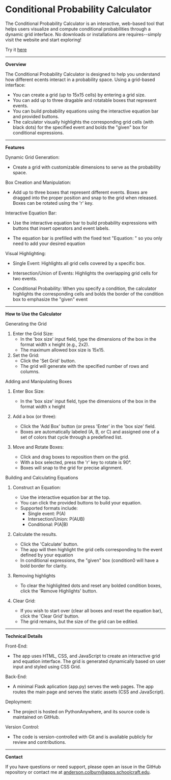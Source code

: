 # Conditional Probability Calculator
The Conditional Probability Calculator is an interactive, web-based tool that helps users visualize and compute conditional probabilities through a dynamic grid interface. No downloads or installations are requires--simply visit the website and start exploring!

Try it [here](https://bit.ly/conditional_probability)

--------------------------------------------------------------------------------------------------

**Overview**

The Conditional Probability Calculator is designed to help you understand how different ecents interact in a probability space. Using a grid-based interface:

- You can create a grid (up to 15x15 cells) by entering a grid size.
- You can add up to three dragable and rotatable boxes that represent events.
- You can build probability equations using the interactive equation bar and provided buttons.
- The calculator visually highlights the corresponding grid cells (with black dots) for the specified event and bolds the "given" box for conditional expressions.

---------------------------------------------------------------------------------------------------

**Features**

Dynamic Grid Generation:

- Create a grid with customizable dimensions to serve as the probability space.

Box Creation and Manipulation:

- Add up to three boxes that represent different events. Boxes are dragged into the proper  position and snap to the grid when released. Boxes can be rotated using the 'r' key.

Interactive Equation Bar:
- Use the interactive equation bar to build probability expressions with buttons that insert operators and event labels.

- The equation bar is prefilled with the fixed text "Equation: " so you only need to add your desired equation

Visual Highlighting: 


- Single Event: Highlights all grid cells covered by a specific box.
  
- Intersection/Union of Events: Highlights the overlapping grid cells for two events.
  
- Conditional Probability: When you specify a condition, the calculator highlights the corresponding cells and bolds the border of the condition box to emphasize the "given" event

--------------------------------------------------------------------------------------------------

**How to Use the Calculator**

Generating the Grid
1. Enter the Grid Size:
	- In the 'box size' input field, type the dimensions of the box in the format width x height (e.g., 2x2).
	- The maximum allowed box size is 15x15.
2. Set the Grid:
	- Click the 'Set Grid' button.
	- The grid will generate with the specified number of rows and columns. 

Adding and Manipulating Boxes

1. Enter Box Size:
	- In the 'box size' input field, type the dimensions of the box in the format      width x height

2. Add a box (or three):
	- Click the 'Add Box' button (or press 'Enter' in the 'box size' field.
	- Boxes are automatically labeled (A, B, or C) and assigned one of a set of colors that cycle through a predefined list.

3. Move and Rotate Boxes:
    - Click and drag boxes to reposition them on the grid.
    - With a box selected, press the 'r' key to rotate is 90°.
    - Boxes will snap to the grid for precise alignment.

Building and Calculating Equations

1. Construct an Equation:
    - Use the interactive equation bar at the top.
    - You can click the provided buttons to build your equation.
    - Supported formats include:
        - Single event: P(A)
        - Intersection/Union: P(AUB)
        - Conditional: P(A|B)

2. Calculate the results.
    - Click the 'Calculate' button.
    - The app will then highlight the grid cells corresponding to the event defined by your equation
    - In conditional expressions, the "given" box (condition0 will have a bold border for clarity.

3. Removing highlights
    - To clear the highlighted dots and reset any bolded condition boxes, click the 'Remove Highlights' button.

4. Clear Grid:
    - If you wish to start over (clear all boxes and reset the equation bar), click the 'Clear Grid' button.
    - The grid remains, but the size of the grid can be editied.

--------------------------------------------------------------------------------------------------

**Technical Details**

Front-End:

- The app uses HTML, CSS, and JavaScript to create an interactive grid and equation interface. The grid is generated dynamically based on user input and styled using CSS Grid. 

Back-End:

- A minimal Flask aplication (app.py) serves the web pages. The app routes the main page and serves the static assets (CSS and JavaScript). 

Deployment: 

- The project is hosted on PythonAnywhere, and its source code is maintained on GitHub.

Version Control:

- The code is version-controlled with Git and is available publicly for review and contributions. 

--------------------------------------------------------------------------------------------------

**Contact**

If you have questions or need support, please open an issue in the GitHub repository or contact me at anderson.colburn@apps.schoolcraft.edu.
   
   



